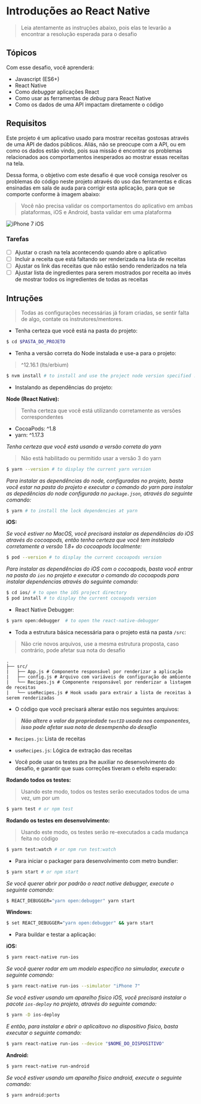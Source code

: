 # Introduções ao React Native

> Leia atentamente as instruções abaixo, pois elas te
levarão a encontrar a resolução esperada para o desafio

Tópicos
---

Com esse desafio, você aprenderá:

- Javascript (ES6+)
- React Native
- Como _debuggar_ aplicações React
- Como usar as ferramentas de _debug_ para React Native
- Como os dados de uma API impactam diretamente o código

Requisitos
---

Este projeto é um aplicativo usado para mostrar receitas gostosas
através de uma API de dados públicos. Aliás, não se preocupe com a
API, ou em como os dados estão vindo, pois sua missão é encontrar os
problemas relacionados aos comportamentos inesperados ao mostrar essas
receitas na tela.

Dessa forma, o objetivo com este desafio é que você consiga resolver os
problemas do código neste projeto através do uso das ferramentas e dicas
ensinadas em sala de auda para corrigir esta aplicação, para que
se comporte conforme à imagem abaixo:

> Você não precisa validar os comportamentos do aplicativo
em ambas plataformas, iOS e Android, basta validar em uma
plataforma

![iPhone 7 iOS](https://i.imgur.com/zQAc0jq.png)

### Tarefas

- [ ] Ajustar o crash na tela acontecendo quando abre o aplicativo
- [ ] Incluir a receita que está faltando ser renderizada na lista de receitas
- [ ] Ajustar os link das receitas que não estão sendo renderizados na tela
- [ ] Ajustar lista de ingredientes para serem mostrados por receita ao invés de
mostrar todos os ingredientes de todas as receitas

Intruções
---

> Todas as configurações necessárias já foram criadas, se sentir
falta de algo, contate os instrutores/mentores.

- Tenha certeza que você está na pasta do projeto:

```bash
$ cd $PASTA_DO_PROJETO
```

- Tenha a versão correta do Node instalada e use-a para o projeto:

> ^12.16.1 (lts/erbium)

```bash
$ nvm install # to install and use the project node version specified .nvmrc
```

- Instalando as dependências do projeto:

**Node (React Native):**

> Tenha certeza que você está utilizando corretamente as versões
correspondentes

- CocoaPods: ^1.8
- yarn: ^1.17.3

_Tenha certeza que você está usando a versão correta do yarn_

> Não está habilitado ou permitido usar a versão 3 do yarn

```bash
$ yarn --version # to display the current yarn version
```

_Para instalar as dependências do node, configuradas no projeto,
basta você estar na pasta do projeto e executar o comando do yarn
para instalar as depedências do node configurada no `package.json`,
através do seguinte comando:_

```bash
$ yarn # to install the lock dependencies at yarn
```

**iOS:**

_Se você estiver no MacOS, você precisará instalar as dependências
do iOS através do cocoapods, então tenha certeza que você tem instalado
corretamente a versão 1.8+ do cocoapods localmente:_

```bash
$ pod --version # to display the current cocoapods version
```

_Para instalar as dependências do iOS com o cocoapods, basta você
entrar na pasta do `ios` no projeto e executar o comando do cocoapods
para instalar dependencias através do seguinte comando:_

```bash
$ cd ios/ # to open the iOS project directory
$ pod install # to display the current cocoapods version
```

- React Native Debugger: 

```bash
$ yarn open:debugger  # to open the react-native-debugger
```

- Toda a estrutura básica necessária para o projeto 
está na pasta `/src`:

> Não crie novos arquivos, use a mesma estrutura proposta, caso
contrário, pode afetar sua nota do desafio

```unicode
.
├── src/
|   ├── App.js # Componente responsável por renderizar a aplicação
|   ├── config.js # Arquivo com variáveis de configuração de ambiente
|   └── Recipes.js # Componente responsável por renderizar a listagem de receitas
|   └── useRecipes.js # Hook usado para extrair a lista de receitas à serem renderizadas
```

- O código que você precisará alterar estão nos seguintes
arquivos:

> _**Não altere o valor da propriedade `testID` usada nos componentes, isso
pode afetar sua nota de desempenho do desafio**_

- `Recipes.js`: Lista de receitas
- `useRecipes.js`: Lógica de extração das receitas

- Você pode usar os testes pra lhe auxiliar no desenvolvimento
do desafio, e garantir que suas correções tiveram o efeito esperado:

**Rodando todos os testes:**

> Usando este modo, todos os testes serão executados todos de uma vez, um por um

```bash
$ yarn test # or npm test
```

**Rodando os testes em desenvolvimento:**

> Usando este modo, os testes serão re-executados a cada mudança feita
no código

```bash
$ yarn test:watch # or npm run test:watch
```

- Para iniciar o packager para desenvolvimento com metro bundler: 

```bash
$ yarn start # or npm start
```

_Se você querer abrir por padrão o react native debugger,
execute o seguinte comando:_

```bash
$ REACT_DEBUGGER="yarn open:debugger" yarn start 
```

**Windows:**

```bash
$ set REACT_DEBUGGER="yarn open:debugger" && yarn start 
```

- Para buildar e testar a aplicação:

**iOS:**

```bash
$ yarn react-native run-ios
```

_Se você querer rodar em um modelo especifico no simulador,
execute o seguinte comando:_

```bash
$ yarn react-native run-ios --simulator "iPhone 7"
```

_Se você estiver usando um aparelho fisico iOS,
você precisará instalar o pacote `ios-deploy` no projeto,
através do seguinte comando:_

```bash
$ yarn -D ios-deploy
```

_E então, para instalar e abrir o aplicaitovo no dispositivo
fisico, basta executar o seguinte comando:_

```bash
$ yarn react-native run-ios --device "$NOME_DO_DISPOSITIVO"
```

**Android:**

```bash
$ yarn react-native run-android
```

_Se você estiver usando um aparelho fisico android,
execute o seguinte comando:_

```bash
$ yarn android:ports
```
